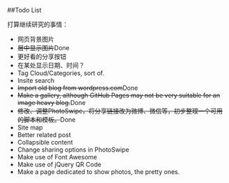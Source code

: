##Todo List

打算继续研究的事情：

* 网页背景图片
* <del>居中显示图片</del>Done
* 更好看的分享按钮
* 在某处显示日期、时间？
* Tag Cloud/Categories, sort of.
* Insite search
* <del>Import old blog from wordpress.com</del>Done
* <del>Make a gallery, although GitHub Pages may not be very suitable for an image heavy blog.</del>Done
* <del>修改、调整PhotoSwipe，将分享链接改为微博、微信等，初步整理一个可用的脚本和模板。</del>Done
* Site map
* Better related post
* Collapsible content
* Change sharing options in PhotoSwipe
* Make use of Font Awesome
* Make use of jQuery QR Code
* Make a page dedicated to show photos, the pretty ones.
